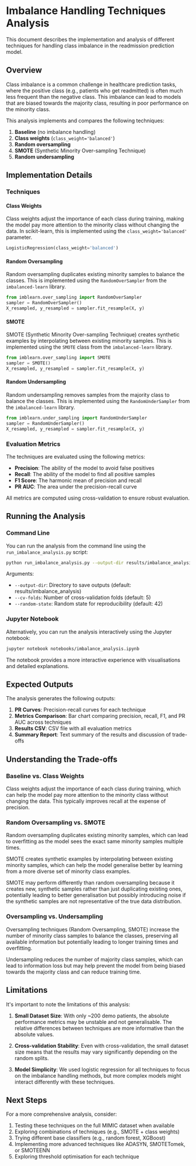 # Imbalance Handling Techniques Analysis

This document describes the implementation and analysis of different techniques for handling class imbalance in the readmission prediction model.

## Overview

Class imbalance is a common challenge in healthcare prediction tasks, where the positive class (e.g., patients who get readmitted) is often much less frequent than the negative class. This imbalance can lead to models that are biased towards the majority class, resulting in poor performance on the minority class.

This analysis implements and compares the following techniques:

1. **Baseline** (no imbalance handling)
2. **Class weights** (`class_weight='balanced'`)
3. **Random oversampling**
4. **SMOTE** (Synthetic Minority Over-sampling Technique)
5. **Random undersampling**

## Implementation Details

### Techniques

#### Class Weights

Class weights adjust the importance of each class during training, making the model pay more attention to the minority class without changing the data. In scikit-learn, this is implemented using the `class_weight='balanced'` parameter.

```python
LogisticRegression(class_weight='balanced')
```

#### Random Oversampling

Random oversampling duplicates existing minority samples to balance the classes. This is implemented using the `RandomOverSampler` from the `imbalanced-learn` library.

```python
from imblearn.over_sampling import RandomOverSampler
sampler = RandomOverSampler()
X_resampled, y_resampled = sampler.fit_resample(X, y)
```

#### SMOTE

SMOTE (Synthetic Minority Over-sampling Technique) creates synthetic examples by interpolating between existing minority samples. This is implemented using the `SMOTE` class from the `imbalanced-learn` library.

```python
from imblearn.over_sampling import SMOTE
sampler = SMOTE()
X_resampled, y_resampled = sampler.fit_resample(X, y)
```

#### Random Undersampling

Random undersampling removes samples from the majority class to balance the classes. This is implemented using the `RandomUnderSampler` from the `imbalanced-learn` library.

```python
from imblearn.under_sampling import RandomUnderSampler
sampler = RandomUnderSampler()
X_resampled, y_resampled = sampler.fit_resample(X, y)
```

### Evaluation Metrics

The techniques are evaluated using the following metrics:

- **Precision**: The ability of the model to avoid false positives
- **Recall**: The ability of the model to find all positive samples
- **F1 Score**: The harmonic mean of precision and recall
- **PR AUC**: The area under the precision-recall curve

All metrics are computed using cross-validation to ensure robust evaluation.

## Running the Analysis

### Command Line

You can run the analysis from the command line using the `run_imbalance_analysis.py` script:

```bash
python run_imbalance_analysis.py --output-dir results/imbalance_analysis --cv-folds 5
```

Arguments:
- `--output-dir`: Directory to save outputs (default: results/imbalance_analysis)
- `--cv-folds`: Number of cross-validation folds (default: 5)
- `--random-state`: Random state for reproducibility (default: 42)

### Jupyter Notebook

Alternatively, you can run the analysis interactively using the Jupyter notebook:

```bash
jupyter notebook notebooks/imbalance_analysis.ipynb
```

The notebook provides a more interactive experience with visualisations and detailed explanations.

## Expected Outputs

The analysis generates the following outputs:

1. **PR Curves**: Precision-recall curves for each technique
2. **Metrics Comparison**: Bar chart comparing precision, recall, F1, and PR AUC across techniques
3. **Results CSV**: CSV file with all evaluation metrics
4. **Summary Report**: Text summary of the results and discussion of trade-offs

## Understanding the Trade-offs

### Baseline vs. Class Weights

Class weights adjust the importance of each class during training, which can help the model pay more attention to the minority class without changing the data. This typically improves recall at the expense of precision.

### Random Oversampling vs. SMOTE

Random oversampling duplicates existing minority samples, which can lead to overfitting as the model sees the exact same minority samples multiple times.

SMOTE creates synthetic examples by interpolating between existing minority samples, which can help the model generalise better by learning from a more diverse set of minority class examples.

SMOTE may perform differently than random oversampling because it creates new, synthetic samples rather than just duplicating existing ones, potentially leading to better generalisation but possibly introducing noise if the synthetic samples are not representative of the true data distribution.

### Oversampling vs. Undersampling

Oversampling techniques (Random Oversampling, SMOTE) increase the number of minority class samples to balance the classes, preserving all available information but potentially leading to longer training times and overfitting.

Undersampling reduces the number of majority class samples, which can lead to information loss but may help prevent the model from being biased towards the majority class and can reduce training time.

## Limitations

It's important to note the limitations of this analysis:

1. **Small Dataset Size**: With only ~200 demo patients, the absolute performance metrics may be unstable and not generalisable. The relative differences between techniques are more informative than the absolute values.

2. **Cross-validation Stability**: Even with cross-validation, the small dataset size means that the results may vary significantly depending on the random splits.

3. **Model Simplicity**: We used logistic regression for all techniques to focus on the imbalance handling methods, but more complex models might interact differently with these techniques.

## Next Steps

For a more comprehensive analysis, consider:

1. Testing these techniques on the full MIMIC dataset when available
2. Exploring combinations of techniques (e.g., SMOTE + class weights)
3. Trying different base classifiers (e.g., random forest, XGBoost)
4. Implementing more advanced techniques like ADASYN, SMOTETomek, or SMOTEENN
5. Exploring threshold optimisation for each technique
